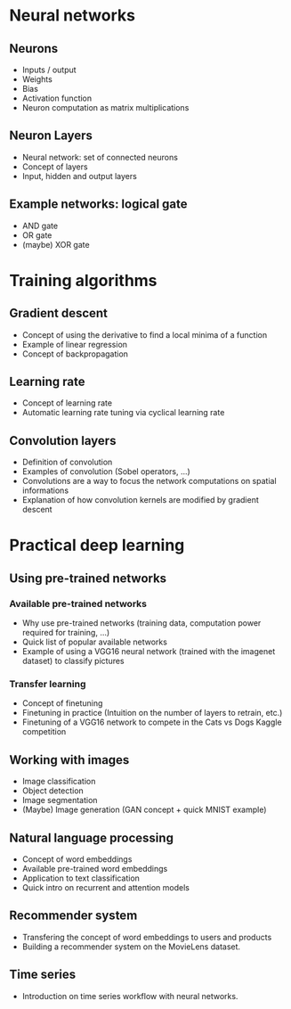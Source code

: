 # Neural networks

## Neurons

- Inputs / output
- Weights
- Bias
- Activation function
- Neuron computation as matrix multiplications

## Neuron Layers

- Neural network: set of connected neurons
- Concept of layers
- Input, hidden and output layers

## Example networks: logical gate

- AND gate
- OR gate
- (maybe) XOR gate

# Training algorithms

## Gradient descent

- Concept of using the derivative to find a local minima of a function
- Example of linear regression
- Concept of backpropagation

## Learning rate

- Concept of learning rate
- Automatic learning rate tuning via cyclical learning rate

## Convolution layers

- Definition of convolution
- Examples of convolution (Sobel operators, ...)
- Convolutions are a way to focus the network computations on spatial
  informations
- Explanation of how convolution kernels are modified by gradient
  descent

# Practical deep learning

## Using pre-trained networks

### Available pre-trained networks

- Why use pre-trained networks (training data, computation power
  required for training, ...)
- Quick list of popular available networks
- Example of using a VGG16 neural network (trained with the imagenet
  dataset) to classify pictures

### Transfer learning

- Concept of finetuning
- Finetuning in practice (Intuition on the number of layers to
  retrain, etc.)
- Finetuning of a VGG16 network to compete in the Cats vs Dogs Kaggle
  competition

## Working with images

- Image classification
- Object detection
- Image segmentation
- (Maybe) Image generation (GAN concept + quick MNIST example)

## Natural language processing

- Concept of word embeddings
- Available pre-trained word embeddings
- Application to text classification
- Quick intro on recurrent and attention models

## Recommender system

- Transfering the concept of word embeddings to users and products
- Building a recommender system on the MovieLens dataset.

## Time series

- Introduction on time series workflow with neural networks.
